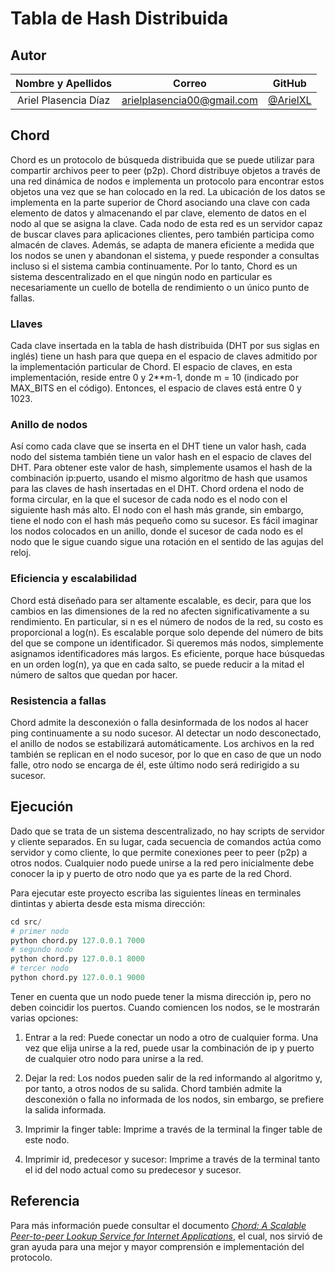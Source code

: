 # Tabla de Hash Distribuida

## Autor

**Nombre y Apellidos** | **Correo** | **GitHub**
:-:|:-:|:-:
Ariel Plasencia Díaz | arielplasencia00@gmail.com | [@ArielXL](https://github.com/ArielXL)

## Chord

Chord es un protocolo de búsqueda distribuida que se puede utilizar para compartir archivos peer to peer (p2p). Chord distribuye objetos a través de una red dinámica de nodos e implementa un protocolo para encontrar estos objetos una vez que se han colocado en la red. La ubicación de los datos se implementa en la parte superior de Chord asociando una clave con cada elemento de datos y almacenando el par clave, elemento de datos en el nodo al que se asigna la clave. Cada nodo de esta red es un servidor capaz de buscar claves para aplicaciones clientes, pero también participa como almacén de claves. Además, se adapta de manera eficiente a medida que los nodos se unen y abandonan el sistema, y puede responder a consultas incluso si el sistema cambia continuamente. Por lo tanto, Chord es un sistema descentralizado en el que ningún nodo en particular es necesariamente un cuello de botella de rendimiento o un único punto de fallas.

### Llaves

Cada clave insertada en la tabla de hash distribuida (DHT por sus siglas en inglés) tiene un hash para que quepa en el espacio de claves admitido por la implementación particular de Chord. El espacio de claves, en esta implementación, reside entre 0 y 2**m-1, donde m = 10 (indicado por MAX_BITS en el código). Entonces, el espacio de claves está entre 0 y 1023.

### Anillo de nodos

Así como cada clave que se inserta en el DHT tiene un valor hash, cada nodo del sistema también tiene un valor hash en el espacio de claves del DHT. Para obtener este valor de hash, simplemente usamos el hash de la combinación ip:puerto, usando el mismo algoritmo de hash que usamos para las claves de hash insertadas en el DHT. Chord ordena el nodo de forma circular, en la que el sucesor de cada nodo es el nodo con el siguiente hash más alto. El nodo con el hash más grande, sin embargo, tiene el nodo con el hash más pequeño como su sucesor. Es fácil imaginar los nodos colocados en un anillo, donde el sucesor de cada nodo es el nodo que le sigue cuando sigue una rotación en el sentido de las agujas del reloj.

### Eficiencia y escalabilidad

Chord está diseñado para ser altamente escalable, es decir, para que  los cambios en las dimensiones de la red no afecten significativamente a su rendimiento. En particular, si n es el número de nodos de la red, su costo es proporcional a log(n). Es escalable porque solo depende del número de bits del que se  compone un identificador. Si queremos más nodos, simplemente asignamos  identificadores más largos. Es eficiente, porque hace búsquedas en un orden log(n), ya que en cada salto, se puede  reducir a la mitad el número de saltos que quedan por hacer.

### Resistencia a fallas

Chord admite la desconexión o falla desinformada de los nodos al hacer ping continuamente a su nodo sucesor. Al detectar un nodo desconectado, el anillo de nodos se estabilizará automáticamente. Los archivos en la red también se replican en el nodo sucesor, por lo que en caso de que un nodo falle, otro nodo se encarga de él, este último nodo será redirigido a su sucesor.

## Ejecución

Dado que se trata de un sistema descentralizado, no hay scripts de servidor y cliente separados. En su lugar, cada secuencia de comandos actúa como servidor y como cliente, lo que permite conexiones peer to peer (p2p) a otros nodos. Cualquier nodo puede unirse a la red pero inicialmente debe conocer la ip y puerto de otro nodo que ya es parte de la red Chord.

Para ejecutar este proyecto escriba las siguientes líneas en terminales dintintas y abierta desde esta misma dirección:

```python
cd src/
# primer nodo
python chord.py 127.0.0.1 7000
# segundo nodo
python chord.py 127.0.0.1 8000
# tercer nodo
python chord.py 127.0.0.1 9000
```

Tener en cuenta que un nodo puede tener la misma dirección ip, pero no deben coincidir los puertos. Cuando comiencen los nodos, se le mostrarán varias opciones:

1. Entrar a la red: Puede conectar un nodo a otro de cualquier forma. Una vez que elija unirse a la red, puede usar la combinación de ip y puerto de cualquier otro nodo para unirse a la red.

2. Dejar la red: Los nodos pueden salir de la red informando al algoritmo y, por tanto, a otros nodos de su salida. Chord también admite la desconexión o falla no informada de los nodos, sin embargo, se prefiere la salida informada.

3. Imprimir la finger table: Imprime a través de la terminal la finger table de este nodo.

4. Imprimir id, predecesor y sucesor: Imprime a través de la terminal tanto el id del nodo actual como su predecesor y sucesor.

## Referencia

Para más información puede consultar el documento [*Chord: A Scalable Peer-to-peer Lookup Service for Internet Applications*](./doc/chord.pdf), el cual, nos sirvió de gran ayuda para una mejor y mayor comprensión e implementación del protocolo.
